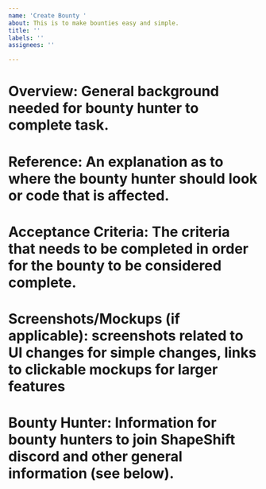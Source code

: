```yaml
---
name: 'Create Bounty '
about: This is to make bounties easy and simple.
title: ''
labels: ''
assignees: ''

---
```


# Overview: General background needed for bounty hunter to complete task.

# Reference: An explanation as to where the bounty hunter should look or code that is affected.

# Acceptance Criteria: The criteria that needs to be completed in order for the bounty to be considered complete.

# Screenshots/Mockups (if applicable): screenshots related to UI changes for simple changes, links to clickable mockups for larger features

# Bounty Hunter: Information for bounty hunters to join ShapeShift discord and other general information (see below).
